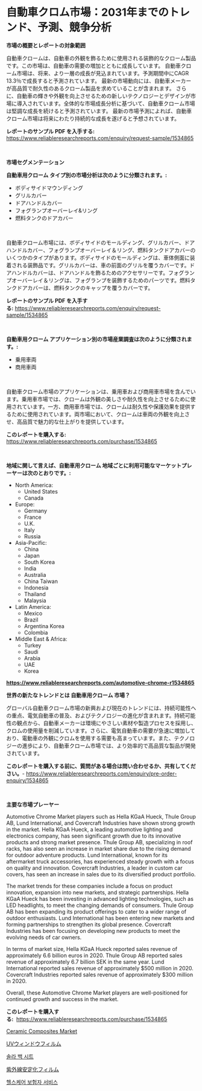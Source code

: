 <p><h1>自動車クロム市場：2031年までのトレンド、予測、競争分析</h1></p><p><strong>市場の概要とレポートの対象範囲</strong></p>
<p><p>自動車クロームは、自動車の外観を飾るために使用される装飾的なクローム製品です。この市場は、自動車の需要の増加とともに成長しています。 自動車クローム市場は、将来、より一層の成長が見込まれています。予測期間中にCAGR 13.3％で成長すると予測されています。 最新の市場動向には、自動車メーカーが高品質で耐久性のあるクローム製品を求めていることが含まれます。 さらに、自動車の輝きや外観を向上させるための新しいテクノロジーとデザインが市場に導入されています。全体的な市場成長分析に基づいて、自動車クローム市場は堅調な成長を続けると予測されています。 最新の市場予測によれば、自動車クローム市場は将来にわたり持続的な成長を遂げると予想されています。</p></p>
<p><strong>レポートのサンプル PDF を入手する:</strong> <a href="https://www.reliableresearchreports.com/enquiry/request-sample/1534865">https://www.reliableresearchreports.com/enquiry/request-sample/1534865</a></p>
<p>&nbsp;</p>
<p><strong>市場セグメンテーション</strong></p>
<p><strong>自動車用クローム タイプ別の市場分析は次のように分類されます。:</strong></p>
<p><ul><li>ボディサイドマウンディング</li><li>グリルカバー</li><li>ドアハンドルカバー</li><li>フォグランプオーバーレイ&リング</li><li>燃料タンクのドアカバー</li></ul></p>
<p>&nbsp;</p>
<p><p>自動車クローム市場には、ボディサイドのモールディング、グリルカバー、ドアハンドルカバー、フォグランプオーバーレイ＆リング、燃料タンクドアカバーのいくつかのタイプがあります。ボディサイドのモールディングは、車体側面に装着される装飾品です。グリルカバーは、車の前面のグリルを覆うカバーです。ドアハンドルカバーは、ドアハンドルを飾るためのアクセサリーです。フォグランプオーバーレイ＆リングは、フォグランプを装飾するためのパーツです。燃料タンクドアカバーは、燃料タンクのキャップを覆うカバーです。</p></p>
<p><strong>レポートのサンプル PDF を入手する:</strong>&nbsp;<a href="https://www.reliableresearchreports.com/enquiry/request-sample/1534865">https://www.reliableresearchreports.com/enquiry/request-sample/1534865</a></p>
<p>&nbsp;</p>
<p><strong> 自動車用クローム アプリケーション別の市場産業調査は次のように分類されます。:</strong></p>
<p><ul><li>乗用車両</li><li>商用車両</li></ul></p>
<p>&nbsp;</p>
<p><p>自動車クローム市場のアプリケーションは、乗用車および商用車市場を含んでいます。乗用車市場では、クロームは外観の美しさや耐久性を向上させるために使用されています。一方、商用車市場では、クロームは耐久性や保護効果を提供するために使用されています。両市場において、クロームは車両の外観を向上させ、高品質で魅力的な仕上がりを提供しています。</p></p>
<p><strong>このレポートを購入する:</strong>&nbsp; <a href="https://www.reliableresearchreports.com/purchase/1534865">https://www.reliableresearchreports.com/purchase/1534865</a></p>
<p>&nbsp;</p>
<p><strong>地域に関して言えば、自動車用クローム 地域ごとに利用可能なマーケットプレーヤーは次のとおりです。:</strong></p>
<p><ul>
    <li>
        North America:
        <ul>
            <li>United States</li>
            <li>Canada</li>
        </ul>
    </li>
    <li>
        Europe:
        <ul>
            <li>Germany</li>
            <li>France</li>
            <li>U.K.</li>
            <li>Italy</li>
            <li>Russia</li>
        </ul>
    </li>
    <li>
        Asia-Pacific:
        <ul>
            <li>China</li>
            <li>Japan</li>
            <li>South Korea</li>
            <li>India</li>
            <li>Australia</li>
            <li>China Taiwan</li>
            <li>Indonesia</li>
            <li>Thailand</li>
            <li>Malaysia</li>
        </ul>
    </li>
    <li>
        Latin America:
        <ul>
            <li>Mexico</li>
            <li>Brazil</li>
            <li>Argentina Korea</li>
            <li>Colombia</li>
        </ul>
    </li>
    <li>
        Middle East & Africa:
        <ul>
            <li>Turkey</li>
            <li>Saudi</li>
            <li>Arabia</li>
            <li>UAE</li>
            <li>Korea</li>
        </ul>
    </li>
    </ul></p>
<p><strong><a href="https://www.reliableresearchreports.com/automotive-chrome-r1534865">https://www.reliableresearchreports.com/automotive-chrome-r1534865</a></strong>&nbsp;</p>
<p><strong>世界の新たなトレンドとは 自動車用クローム 市場？</strong></p>
<p><p>グローバル自動車クローム市場の新興および現在のトレンドには、持続可能性への重点、電気自動車の普及、およびテクノロジーの進化が含まれます。持続可能性の観点から、自動車メーカーは環境にやさしい素材や製造プロセスを採用し、クロムの使用量を削減しています。さらに、電気自動車の需要が急速に増加しており、電動車の外観にクロムを使用する需要も高まっています。また、テクノロジーの進歩により、自動車クローム市場では、より効率的で高品質な製品が開発されています。</p></p>
<p><strong>このレポートを購入する前に、質問がある場合は問い合わせるか、共有してください。</strong>- <a href="https://www.reliableresearchreports.com/enquiry/pre-order-enquiry/1534865">https://www.reliableresearchreports.com/enquiry/pre-order-enquiry/1534865</a></p>
<p>&nbsp;</p>
<p><strong>主要な市場プレーヤー</strong></p>
<p><p>Automotive Chrome Market players such as Hella KGaA Hueck, Thule Group AB, Lund International, and Covercraft Industries have shown strong growth in the market. Hella KGaA Hueck, a leading automotive lighting and electronics company, has seen significant growth due to its innovative products and strong market presence. Thule Group AB, specializing in roof racks, has also seen an increase in market share due to the rising demand for outdoor adventure products. Lund International, known for its aftermarket truck accessories, has experienced steady growth with a focus on quality and innovation. Covercraft Industries, a leader in custom car covers, has seen an increase in sales due to its diversified product portfolio.</p><p>The market trends for these companies include a focus on product innovation, expansion into new markets, and strategic partnerships. Hella KGaA Hueck has been investing in advanced lighting technologies, such as LED headlights, to meet the changing demands of consumers. Thule Group AB has been expanding its product offerings to cater to a wider range of outdoor enthusiasts. Lund International has been entering new markets and forming partnerships to strengthen its global presence. Covercraft Industries has been focusing on developing new products to meet the evolving needs of car owners.</p><p>In terms of market size, Hella KGaA Hueck reported sales revenue of approximately 6.6 billion euros in 2020. Thule Group AB reported sales revenue of approximately 6.7 billion SEK in the same year. Lund International reported sales revenue of approximately $500 million in 2020. Covercraft Industries reported sales revenue of approximately $300 million in 2020.</p><p>Overall, these Automotive Chrome Market players are well-positioned for continued growth and success in the market.</p></p>
<p><strong>このレポートを購入する:</strong>&nbsp;&nbsp;<a href="https://www.reliableresearchreports.com/purchase/1534865">https://www.reliableresearchreports.com/purchase/1534865</a></p>
<p><p><a href="https://issuu.com/reportprime-2/docs/ceramic-composites-market-size-2030.pptx">Ceramic Composites Market</a></p><p><a href="https://github.com/LeanneBruen2023/Market-Research-Report-List-1/blob/main/517024118268.md">UVウィンドウフィルム</a></p><p><a href="https://github.com/vsap75a286l/Market-Research-Report-List-1/blob/main/960619516756.md">솔라 백 시트</a></p><p><a href="https://github.com/zekaoe592392/Market-Research-Report-List-1/blob/main/314618418269.md">紫外線安定化フィルム</a></p><p><a href="https://medium.com/@gabrielblanda5656/%EA%B1%B4%EA%B0%95%EB%B3%B4%ED%97%98-%EC%A7%80%EB%B6%88%EC%9E%90-%EC%84%9C%EB%B9%84%EC%8A%A4-%EC%8B%9C%EC%9E%A5-%EC%A1%B0%EC%82%AC-%EB%B3%B4%EA%B3%A0%EC%84%9C-%EA%B7%B8-%EC%97%AD%EC%82%AC-%EB%B0%8F-2024%EB%85%84%EB%B6%80%ED%84%B0-2031%EB%85%84%EA%B9%8C%EC%A7%80%EC%9D%98-%EC%98%88%EC%83%81-%EA%B2%B0%EA%B3%BC-38c84cbc5216">헬스케어 보험자 서비스</a></p></p>